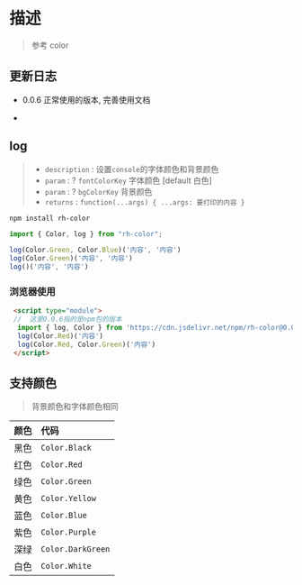 # 描述

> 参考 color
>

## 更新日志

- 0.0.6 正常使用的版本, 完善使用文档

-
<div class="exploded-line" />

## log

> - `description` : 设置`console`的字体颜色和背景颜色
> - `param` : ? `fontColorKey` 字体颜色 [default 白色]
> - `param` : ? `bgColorKey` 背景颜色
> - `returns` : `function(...args) { ...args: 要打印的内容 }`

```shell
npm install rh-color
```

```ts
import { Color, log } from "rh-color";

log(Color.Green, Color.Blue)('内容', '内容')
log(Color.Green)('内容', '内容')
log()('内容', '内容')
```

### 浏览器使用

```html
 <script type="module">
 //  这里0.0.6指的是npm包的版本
  import { log, Color } from 'https://cdn.jsdelivr.net/npm/rh-color@0.0.6/lib/index.esm.js'
  log(Color.Red)('内容')
  log(Color.Red, Color.Green)('内容')
 </script>
```

## 支持颜色

> 背景颜色和字体颜色相同

| 颜色 | 代码 |
|:----|:----|
| 黑色 |`Color.Black`
| 红色 |`Color.Red`
| 绿色 |`Color.Green`
| 黄色 |`Color.Yellow`
| 蓝色 |`Color.Blue`
| 紫色 |`Color.Purple`
| 深绿 |`Color.DarkGreen`
| 白色 |`Color.White`
